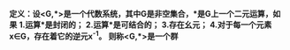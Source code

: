 **定义：设<G,\*>是一个代数系统，其中G是非空集合，\*是G上一个二元运算，如果**
**1.运算\*是封闭的；**
**2.运算\*是可结合的；**
**3.存在幺元；**
**4.对于每一个元素x∈G，存在着它的逆元x<sup>-1</sup>。**
**则称<G,*>是一个群**


